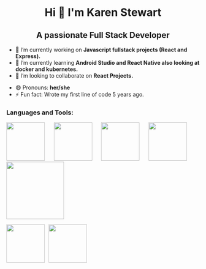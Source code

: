 <h1 align="center"> Hi 👋 I'm Karen Stewart </h1>
<h2 align="center"> A passionate Full Stack Developer</h2>

- 🔭 I’m currently working on **Javascript fullstack projects (React and Express).**
- 🌱 I’m currently learning **Android Studio and React Native also looking at docker and kubernetes.**
- 👯 I’m looking to collaborate on **React Projects.** 
<!--  - 🤔 I’m looking for help with ...-->
<!--  - 💬 Ask me about ...-->
<!--  - 📫 How to reach me: ... -->
- 😄 Pronouns: **her/she**
- ⚡ Fun fact: Wrote my first line of code 5 years ago.


### Languages and Tools:


<img src="" width=auto height="100">  &nbsp;&nbsp;&nbsp;&nbsp;  <a href="https://developer.mozilla.org/en-US/docs/Glossary/HTML5"><img src="https://user-images.githubusercontent.com/46746148/145448212-3761f99c-57f6-413b-a0fc-d65a24ccdfa5.png" width=auto height="100"></a> &nbsp;&nbsp;&nbsp;&nbsp;  <img src="https://user-images.githubusercontent.com/46746148/145449211-23ca545b-8aa8-4b27-8f98-132cf25ffce5.png" width=auto height="100"> &nbsp;&nbsp;&nbsp;&nbsp; <img src="https://user-images.githubusercontent.com/46746148/145451291-cc07c27e-6ff8-4f67-a5af-3f96e48250fc.png" width=auto height="100"> &nbsp;&nbsp;&nbsp;&nbsp; <img src="https://user-images.githubusercontent.com/46746148/145451660-dbef22ba-2fdf-4c99-b526-4a073716954e.png" width="150" height=auto>

<img style="float:left; padding-right:10px" src="https://user-images.githubusercontent.com/46746148/145452229-010a7442-2f47-4870-8edc-03f781e324f8.png" width=auto height="100"><img src="https://user-images.githubusercontent.com/46746148/145591053-2d99f70a-22b3-426a-a9c6-3fe719fe6434.png" width=auto height="100">







